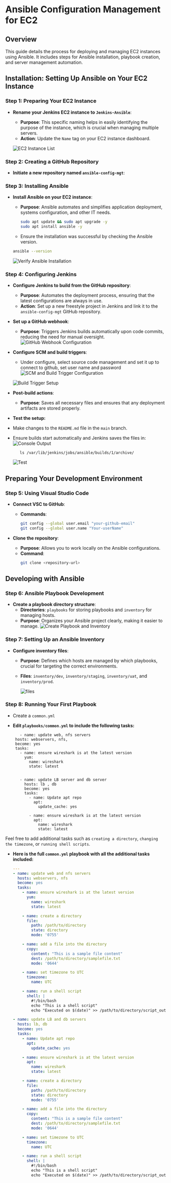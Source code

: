 
# Ansible Configuration Management for EC2

## Overview

This guide details the process for deploying and managing EC2 instances using Ansible. It includes steps for Ansible installation, playbook creation, and server management automation.

## Installation: Setting Up Ansible on Your EC2 Instance

### Step 1: Preparing Your EC2 Instance

- **Rename your Jenkins EC2 instance to `Jenkins-Ansible`**:
  - **Purpose**: This specific naming helps in easily identifying the purpose of the instance, which is crucial when managing multiple servers.
  - **Action**: Update the `Name` tag on your EC2 instance dashboard.
    
  ![EC2 Instance List](https://github.com/citadelict/My-devops-Journey/blob/main/Ansible-Configuration-Management%20!/images/updated%20name%20tag%20jtoa.png)

### Step 2: Creating a GitHub Repository

- **Initiate a new repository named `ansible-config-mgt`**:
 


### Step 3: Installing Ansible

- **Install Ansible on your EC2 instance**:
  - **Purpose**: Ansible automates and simplifies application deployment, systems configuration, and other IT needs.

    ```bash
    sudo apt update && sudo apt upgrade -y
    sudo apt install ansible -y
    ```
  -  Ensure the installation was successful by checking the Ansible version.
    ```bash
    ansible --version
    ```
  ![Verify Ansible Installation](https://github.com/citadelict/My-devops-Journey/blob/main/Ansible-Configuration-Management%20!/images/installed%20ansible.png)

### Step 4: Configuring Jenkins

- **Configure Jenkins to build from the GitHub repository**:
  - **Purpose**: Automates the deployment process, ensuring that the latest configurations are always in use.
  - **Action**: Set up a new freestyle project in Jenkins and link it to the `ansible-config-mgt` GitHub repository.
 

- **Set up a GitHub webhook**:
  - **Purpose**: Triggers Jenkins builds automatically upon code commits, reducing the need for manual oversight.
  ![GitHub Webhook Configuration](https://github.com/citadelict/My-devops-Journey/blob/main/Ansible-Configuration-Management%20!/images/created%20webhook.png)

- **Configure SCM and build triggers**:
  - Under configure, select source code management and set it up to connect to github, set user name and password 
  ![SCM and Build Trigger Configuration](https://github.com/citadelict/My-devops-Journey/blob/main/Ansible-Configuration-Management%20!/images/scm.png)

  
  ![Build Trigger Setup](https://github.com/citadelict/My-devops-Journey/blob/main/Ansible-Configuration-Management%20!/images/build%20triggers.png)

- **Post-build actions**:
  - **Purpose**: Saves all necessary files and ensures that any deployment artifacts are stored properly.
    
- **Test the setup:**
- Make changes to the `README.md` file in the `main` branch.

- Ensure builds start automatically and Jenkins saves the files in:
  ![Console Output](https://github.com/citadelict/My-devops-Journey/blob/main/Ansible-Configuration-Management%20!/images/readme%20build%20auto.png)

         ls /var/lib/jenkins/jobs/ansible/builds/1/archive/
  
    ![Test](./images/readme.png)

## Preparing Your Development Environment

### Step 5: Using Visual Studio Code

- **Connect VSC to GitHub**:
  - **Commands**:
    ```bash
    git config --global user.email "your-github-email"
    git config --global user.name "Your-userName"
    ```

- **Clone the repository**:
  - **Purpose**: Allows you to work locally on the Ansible configurations.
  - **Command**:
    ```bash
    git clone <repository-url>
    ```
 

## Developing with Ansible

### Step 6: Ansible Playbook Development

- **Create a playbook directory structure**:
  - **Directories**: `playbooks` for storing playbooks and `inventory` for managing hosts.
  - **Purpose**: Organizes your Ansible project clearly, making it easier to manage.
  ![Create Playbook and Inventory](https://github.com/citadelict/My-devops-Journey/blob/main/Ansible-Configuration-Management%20!/images/created%20dir%20inv%2C%20playbooks.png)

### Step 7: Setting Up an Ansible Inventory

- **Configure inventory files**:
  - **Purpose**: Defines which hosts are managed by which playbooks, crucial for targeting the correct environments.
  - **Files**: `inventory/dev`, `inventory/staging`, `inventory/uat`, and `inventory/prod`.

      ![files](./images/files.png)

### Step 8: Running Your First Playbook    

  - Create a `common.yml`

   - **Edit `playbooks/common.yml` to include the following tasks:**

            - name: update web, nfs servers
          hosts: webservers, nfs, 
          become: yes
          tasks:
            - name: ensure wireshark is at the latest version
              yum:
                name: wireshark
                state: latest
           
    
            - name: update LB server and db server
              hosts: lb , db
              become: yes
              tasks:
                - name: Update apt repo
                  apt: 
                    update_cache: yes
            
                - name: ensure wireshark is at the latest version
                  apt:
                    name: wireshark
                    state: latest
            

        
Feel free to add additional tasks such as `creating a directory`, `changing the timezone`, or `running shell scripts`.

- **Here is the full `common.yml` playbook with all the additional tasks included:**
    ```yml
    ---
    - name: update web and nfs servers
      hosts: webservers, nfs
      become: yes
      tasks:
        - name: ensure wireshark is at the latest version
          yum:
            name: wireshark
            state: latest

        - name: create a directory
          file:
            path: /path/to/directory
            state: directory
            mode: '0755'

        - name: add a file into the directory
          copy:
            content: "This is a sample file content"
            dest: /path/to/directory/samplefile.txt
            mode: '0644'

        - name: set timezone to UTC
          timezone:
            name: UTC

        - name: run a shell script
          shell: |
            #!/bin/bash
            echo "This is a shell script"
            echo "Executed on $(date)" >> /path/to/directory/script_output.txt

    - name: update LB and db servers
      hosts: lb, db
      become: yes
      tasks:
        - name: Update apt repo
          apt:
            update_cache: yes

        - name: ensure wireshark is at the latest version
          apt:
            name: wireshark
            state: latest

        - name: create a directory
          file:
            path: /path/to/directory
            state: directory
            mode: '0755'

        - name: add a file into the directory
          copy:
            content: "This is a sample file content"
            dest: /path/to/directory/samplefile.txt
            mode: '0644'

        - name: set timezone to UTC
          timezone:
            name: UTC

        - name: run a shell script
          shell: |
            #!/bin/bash
            echo "This is a shell script"
            echo "Executed on $(date)" >> /path/to/directory/script_output.txt
    ```













  
